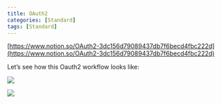```yaml
---
title: OAuth2
categories: [Standard]
tags: [Standard]
---
```


[https://www.notion.so/OAuth2-3dc156d79089437db7f6becd4fbc222d](https://www.notion.so/OAuth2-3dc156d79089437db7f6becd4fbc222d)


Let’s see how this Oauth2 workflow looks like:


![](https://prod-files-secure.s3.us-west-2.amazonaws.com/9960fb2a-b75e-4bea-a8f9-b00925db1215/3bce41e0-99e8-4ebd-9701-e2bc9cbb79a2/Untitled.png?X-Amz-Algorithm=AWS4-HMAC-SHA256&X-Amz-Content-Sha256=UNSIGNED-PAYLOAD&X-Amz-Credential=ASIAZI2LB4662FSGDL2L%2F20250919%2Fus-west-2%2Fs3%2Faws4_request&X-Amz-Date=20250919T202325Z&X-Amz-Expires=3600&X-Amz-Security-Token=IQoJb3JpZ2luX2VjEGMaCXVzLXdlc3QtMiJGMEQCIEZkkLdd6p5cIRvY%2FcrrLd9bzQY3vcq1WUEvfsooFxtSAiAqATvZUxE523DPIQbJW%2BqXrHmHh7sdm7hvnhBtpgZk3CqIBAjc%2F%2F%2F%2F%2F%2F%2F%2F%2F%2F8BEAAaDDYzNzQyMzE4MzgwNSIMNSNPYbrwl%2FUKYnW%2FKtwDAjVM8pAm2A5EWDDWg57LROkK2iY1dD8QZTDVs4gfvSq1BY5czf93RRbGzvt0BUtL1BKVSZ8n%2Bb0vzvzYG3ps6QiD12fmajRofdEANWuLkEgzmsMqO3K0i9bhqlur1VIHl%2FXK1B1lx%2BNFxqEGH9f2WRBBl4zT%2Fl8%2FtOirdS9%2FX1Bv4TvO4%2B1f6bNb4FI%2FNbPD4UDjTSAqvzu8WQs37mw687cxg3ZAqJqUx5f%2FwXi16inaiQV6I7o3aJy5QgAGNhiDZQRv6C7EF22vbUOgOuU4Z453%2Fb05VfKLXf8qUBdUc%2FNRRQ02R2rJeO%2BTJhnzq43MRl8hGIywGw1cah6xBVp2Z8KlXuFm8Ilz%2FJYsmg%2FrVilGtmQqvrK7UW9dtZxo%2BjNt7%2BV5TtV3m99kKAUYJPyO0hsaInHJgJ%2B1n1KlV6Jqhdu04BomnRbAzrpkKT79BmyLH4l1D5naGF%2F15OTuHShg4P39%2FpLVithYrp6QFhM1RxVTbv4vKfcergxPLPEN3enXehlXIejlks2XHjgulPr%2FFFP5WQiOT8B6xEDQSoCObpdEEn8PZjUDDajirn4dkkF9cOxTu67qjvVwC9ccYkNnD5pJf9p4sBuTGrxWlVCOPp6%2FKFeYK0NZucHFmRQwn9O2xgY6pgGLKnRqlFO8W8kKetcnGnZyr9LeJ0Z%2BRxaM8%2BxwlADY2MZZGcCdebRVDXG9gOzn6cUdAql6luzrjzT%2FOwg6NJ%2FHLAxZUPDEMPh82Me3PwggwzbEv8R0hA1bwJwmSbBNz0xLw9auRA8Fmu9HgiGhF91cp06%2F%2FJ56cI%2BK%2BehfQBX7bo37FWfVlmvju6vNMULPAUM%2FucDFKoYTquhGy09E6b%2BHOI6Mf6rK&X-Amz-Signature=41156b5b86d36c75b9517810475f3e322c5d0104eb0ef7231ccb4757e1ce0621&X-Amz-SignedHeaders=host&x-amz-checksum-mode=ENABLED&x-id=GetObject)


![](https://prod-files-secure.s3.us-west-2.amazonaws.com/9960fb2a-b75e-4bea-a8f9-b00925db1215/27d32b66-de43-41de-80f7-7edb81d1190f/Untitled.png?X-Amz-Algorithm=AWS4-HMAC-SHA256&X-Amz-Content-Sha256=UNSIGNED-PAYLOAD&X-Amz-Credential=ASIAZI2LB4662FSGDL2L%2F20250919%2Fus-west-2%2Fs3%2Faws4_request&X-Amz-Date=20250919T202325Z&X-Amz-Expires=3600&X-Amz-Security-Token=IQoJb3JpZ2luX2VjEGMaCXVzLXdlc3QtMiJGMEQCIEZkkLdd6p5cIRvY%2FcrrLd9bzQY3vcq1WUEvfsooFxtSAiAqATvZUxE523DPIQbJW%2BqXrHmHh7sdm7hvnhBtpgZk3CqIBAjc%2F%2F%2F%2F%2F%2F%2F%2F%2F%2F8BEAAaDDYzNzQyMzE4MzgwNSIMNSNPYbrwl%2FUKYnW%2FKtwDAjVM8pAm2A5EWDDWg57LROkK2iY1dD8QZTDVs4gfvSq1BY5czf93RRbGzvt0BUtL1BKVSZ8n%2Bb0vzvzYG3ps6QiD12fmajRofdEANWuLkEgzmsMqO3K0i9bhqlur1VIHl%2FXK1B1lx%2BNFxqEGH9f2WRBBl4zT%2Fl8%2FtOirdS9%2FX1Bv4TvO4%2B1f6bNb4FI%2FNbPD4UDjTSAqvzu8WQs37mw687cxg3ZAqJqUx5f%2FwXi16inaiQV6I7o3aJy5QgAGNhiDZQRv6C7EF22vbUOgOuU4Z453%2Fb05VfKLXf8qUBdUc%2FNRRQ02R2rJeO%2BTJhnzq43MRl8hGIywGw1cah6xBVp2Z8KlXuFm8Ilz%2FJYsmg%2FrVilGtmQqvrK7UW9dtZxo%2BjNt7%2BV5TtV3m99kKAUYJPyO0hsaInHJgJ%2B1n1KlV6Jqhdu04BomnRbAzrpkKT79BmyLH4l1D5naGF%2F15OTuHShg4P39%2FpLVithYrp6QFhM1RxVTbv4vKfcergxPLPEN3enXehlXIejlks2XHjgulPr%2FFFP5WQiOT8B6xEDQSoCObpdEEn8PZjUDDajirn4dkkF9cOxTu67qjvVwC9ccYkNnD5pJf9p4sBuTGrxWlVCOPp6%2FKFeYK0NZucHFmRQwn9O2xgY6pgGLKnRqlFO8W8kKetcnGnZyr9LeJ0Z%2BRxaM8%2BxwlADY2MZZGcCdebRVDXG9gOzn6cUdAql6luzrjzT%2FOwg6NJ%2FHLAxZUPDEMPh82Me3PwggwzbEv8R0hA1bwJwmSbBNz0xLw9auRA8Fmu9HgiGhF91cp06%2F%2FJ56cI%2BK%2BehfQBX7bo37FWfVlmvju6vNMULPAUM%2FucDFKoYTquhGy09E6b%2BHOI6Mf6rK&X-Amz-Signature=722499668064df077ad0dbc5f74ddad2c1c36cffe154a0eba52a05ba77b522da&X-Amz-SignedHeaders=host&x-amz-checksum-mode=ENABLED&x-id=GetObject)

